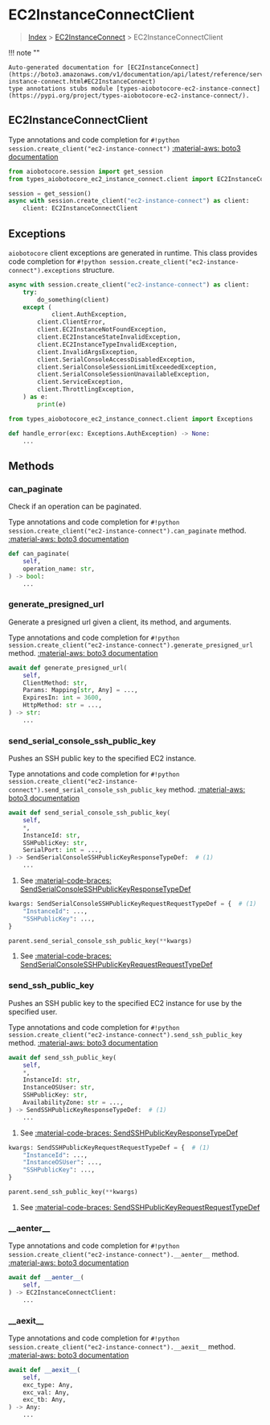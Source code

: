 # EC2InstanceConnectClient

> [Index](../README.md) > [EC2InstanceConnect](./README.md) > EC2InstanceConnectClient

!!! note ""

    Auto-generated documentation for [EC2InstanceConnect](https://boto3.amazonaws.com/v1/documentation/api/latest/reference/services/ec2-instance-connect.html#EC2InstanceConnect)
    type annotations stubs module [types-aiobotocore-ec2-instance-connect](https://pypi.org/project/types-aiobotocore-ec2-instance-connect/).

## EC2InstanceConnectClient

Type annotations and code completion for `#!python session.create_client("ec2-instance-connect")`
[:material-aws: boto3 documentation](https://boto3.amazonaws.com/v1/documentation/api/latest/reference/services/ec2-instance-connect.html#EC2InstanceConnect.Client)

```python title="Usage example"
from aiobotocore.session import get_session
from types_aiobotocore_ec2_instance_connect.client import EC2InstanceConnectClient

session = get_session()
async with session.create_client("ec2-instance-connect") as client:
    client: EC2InstanceConnectClient
```

## Exceptions


`aiobotocore` client exceptions are generated in runtime.
This class provides code completion for `#!python session.create_client("ec2-instance-connect").exceptions` structure.

```python title="Usage example"
async with session.create_client("ec2-instance-connect") as client:
    try:
        do_something(client)
    except (
            client.AuthException,
        client.ClientError,
        client.EC2InstanceNotFoundException,
        client.EC2InstanceStateInvalidException,
        client.EC2InstanceTypeInvalidException,
        client.InvalidArgsException,
        client.SerialConsoleAccessDisabledException,
        client.SerialConsoleSessionLimitExceededException,
        client.SerialConsoleSessionUnavailableException,
        client.ServiceException,
        client.ThrottlingException,
    ) as e:
        print(e)
```

```python title="Type checking example"
from types_aiobotocore_ec2_instance_connect.client import Exceptions

def handle_error(exc: Exceptions.AuthException) -> None:
    ...
```


## Methods


### can\_paginate

Check if an operation can be paginated.

Type annotations and code completion for `#!python session.create_client("ec2-instance-connect").can_paginate` method.
[:material-aws: boto3 documentation](https://boto3.amazonaws.com/v1/documentation/api/latest/reference/services/ec2-instance-connect.html#EC2InstanceConnect.Client.can_paginate)

```python title="Method definition"
def can_paginate(
    self,
    operation_name: str,
) -> bool:
    ...
```


### generate\_presigned\_url

Generate a presigned url given a client, its method, and arguments.

Type annotations and code completion for `#!python session.create_client("ec2-instance-connect").generate_presigned_url` method.
[:material-aws: boto3 documentation](https://boto3.amazonaws.com/v1/documentation/api/latest/reference/services/ec2-instance-connect.html#EC2InstanceConnect.Client.generate_presigned_url)

```python title="Method definition"
await def generate_presigned_url(
    self,
    ClientMethod: str,
    Params: Mapping[str, Any] = ...,
    ExpiresIn: int = 3600,
    HttpMethod: str = ...,
) -> str:
    ...
```


### send\_serial\_console\_ssh\_public\_key

Pushes an SSH public key to the specified EC2 instance.

Type annotations and code completion for `#!python session.create_client("ec2-instance-connect").send_serial_console_ssh_public_key` method.
[:material-aws: boto3 documentation](https://boto3.amazonaws.com/v1/documentation/api/latest/reference/services/ec2-instance-connect.html#EC2InstanceConnect.Client.send_serial_console_ssh_public_key)

```python title="Method definition"
await def send_serial_console_ssh_public_key(
    self,
    *,
    InstanceId: str,
    SSHPublicKey: str,
    SerialPort: int = ...,
) -> SendSerialConsoleSSHPublicKeyResponseTypeDef:  # (1)
    ...
```

1. See [:material-code-braces: SendSerialConsoleSSHPublicKeyResponseTypeDef](./type_defs.md#sendserialconsolesshpublickeyresponsetypedef) 


```python title="Usage example with kwargs"
kwargs: SendSerialConsoleSSHPublicKeyRequestRequestTypeDef = {  # (1)
    "InstanceId": ...,
    "SSHPublicKey": ...,
}

parent.send_serial_console_ssh_public_key(**kwargs)
```

1. See [:material-code-braces: SendSerialConsoleSSHPublicKeyRequestRequestTypeDef](./type_defs.md#sendserialconsolesshpublickeyrequestrequesttypedef) 

### send\_ssh\_public\_key

Pushes an SSH public key to the specified EC2 instance for use by the specified
user.

Type annotations and code completion for `#!python session.create_client("ec2-instance-connect").send_ssh_public_key` method.
[:material-aws: boto3 documentation](https://boto3.amazonaws.com/v1/documentation/api/latest/reference/services/ec2-instance-connect.html#EC2InstanceConnect.Client.send_ssh_public_key)

```python title="Method definition"
await def send_ssh_public_key(
    self,
    *,
    InstanceId: str,
    InstanceOSUser: str,
    SSHPublicKey: str,
    AvailabilityZone: str = ...,
) -> SendSSHPublicKeyResponseTypeDef:  # (1)
    ...
```

1. See [:material-code-braces: SendSSHPublicKeyResponseTypeDef](./type_defs.md#sendsshpublickeyresponsetypedef) 


```python title="Usage example with kwargs"
kwargs: SendSSHPublicKeyRequestRequestTypeDef = {  # (1)
    "InstanceId": ...,
    "InstanceOSUser": ...,
    "SSHPublicKey": ...,
}

parent.send_ssh_public_key(**kwargs)
```

1. See [:material-code-braces: SendSSHPublicKeyRequestRequestTypeDef](./type_defs.md#sendsshpublickeyrequestrequesttypedef) 

### \_\_aenter\_\_



Type annotations and code completion for `#!python session.create_client("ec2-instance-connect").__aenter__` method.
[:material-aws: boto3 documentation](https://boto3.amazonaws.com/v1/documentation/api/latest/reference/services/ec2-instance-connect.html#EC2InstanceConnect.Client.__aenter__)

```python title="Method definition"
await def __aenter__(
    self,
) -> EC2InstanceConnectClient:
    ...
```


### \_\_aexit\_\_



Type annotations and code completion for `#!python session.create_client("ec2-instance-connect").__aexit__` method.
[:material-aws: boto3 documentation](https://boto3.amazonaws.com/v1/documentation/api/latest/reference/services/ec2-instance-connect.html#EC2InstanceConnect.Client.__aexit__)

```python title="Method definition"
await def __aexit__(
    self,
    exc_type: Any,
    exc_val: Any,
    exc_tb: Any,
) -> Any:
    ...
```






